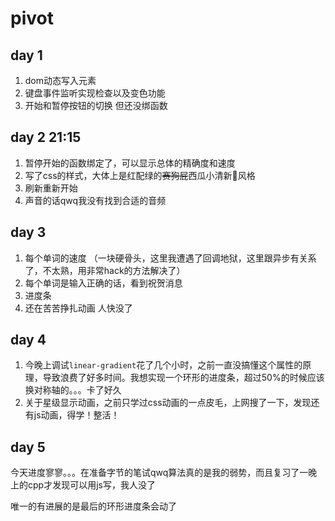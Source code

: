 # pivot

## day 1

1. dom动态写入元素
2. 键盘事件监听实现检查以及变色功能
3. 开始和暂停按钮的切换 但还没绑函数

## day 2    21:15

1. 暂停开始的函数绑定了，可以显示总体的精确度和速度
2. 写了css的样式，大体上是红配绿的~~赛狗屁~~西瓜小清新🍉风格
3. 刷新重新开始
4. 声音的话qwq我没有找到合适的音频

## day 3 

1. 每个单词的速度 （一块硬骨头，这里我遭遇了回调地狱，这里跟异步有关系了，不太熟，用非常hack的方法解决了）
2. 每个单词是输入正确的话，看到祝贺消息
3. 进度条
4. 还在苦苦挣扎动画 人快没了

## day 4

1. 今晚上调试`linear-gradient`花了几个小时，之前一直没搞懂这个属性的原理，导致浪费了好多时间。我想实现一个环形的进度条，超过50%的时候应该换对称轴的。。。卡了好久
2. 关于星级显示动画，之前只学过css动画的一点皮毛，上网搜了一下，发现还有js动画，得学！整活！

## day 5

今天进度寥寥。。。在准备字节的笔试qwq算法真的是我的弱势，而且复习了一晚上的cpp才发现可以用js写，我人没了

唯一的有进展的是最后的环形进度条会动了



